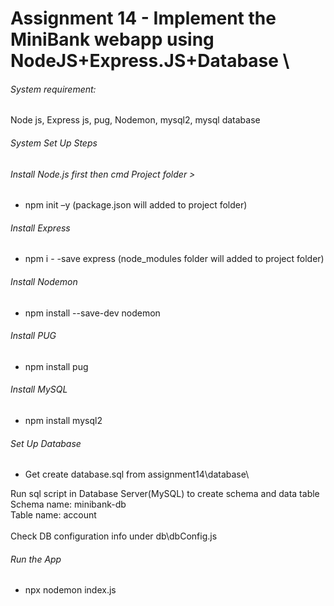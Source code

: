 # Assignment 14 - Implement the MiniBank webapp using NodeJS+Express.JS+Database \

###### System requirement: 
Node js, Express js, pug, Nodemon, mysql2, mysql database 

###### System Set Up Steps 
###### Install Node.js first then cmd Project folder > 
- npm init –y 
(package.json will added to project folder) 

###### Install Express
- npm i - -save express
(node_modules folder will added to project folder)

###### Install Nodemon
- npm install --save-dev nodemon

###### Install PUG
- npm install pug

###### Install MySQL
- npm install mysql2

###### Set Up Database
- Get create database.sql from assignment14\database\

Run sql script in Database Server(MySQL) to create schema and data table \
Schema name: minibank-db\
Table name: account
\
\
Check DB configuration info under db\dbConfig.js


###### Run the App
- npx nodemon index.js



